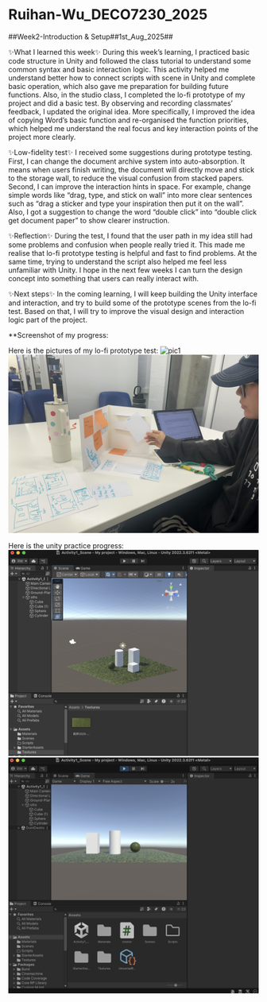 # Ruihan-Wu_DECO7230_2025

##Week2-Introduction & Setup##1st_Aug_2025##

✨What I learned this week✨
During this week’s learning, I practiced basic code structure in Unity and followed the class tutorial to understand some common syntax and basic interaction logic. This activity helped me understand better how to connect scripts with scene in Unity and complete basic operation, which also gave me preparation for building future functions. Also, in the studio class, I completed the lo-fi prototype of my project and did a basic test. By observing and recording classmates’ feedback, I updated the original idea. More specifically, I improved the idea of copying Word’s basic function and re-organised the function priorities, which helped me understand the real focus and key interaction points of the project more clearly.

✨Low-fidelity test✨
I received some suggestions during prototype testing.
First, I can change the document archive system into auto-absorption. It means when users finish writing, the document will directly move and stick to the storage wall, to reduce the visual confusion from stacked papers.
Second, I can improve the interaction hints in space. For example, change simple words like “drag, type, and stick on wall” into more clear sentences such as “drag a sticker and type your inspiration then put it on the wall”.
Also, I got a suggestion to change the word “double click” into “double click get document paper” to show clearer instruction.

✨Reflection✨
During the test, I found that the user path in my idea still had some problems and confusion when people really tried it. This made me realise that lo-fi prototype testing is helpful and fast to find problems. At the same time, trying to understand the script also helped me feel less unfamiliar with Unity. I hope in the next few weeks I can turn the design concept into something that users can really interact with.

✨Next steps✨
In the coming learning, I will keep building the Unity interface and interaction, and try to build some of the prototype scenes from the lo-fi test. Based on that, I will try to improve the visual design and interaction logic part of the project.


**Screenshot of my progress:


Here is the pictures of my lo-fi prototype test:
![pic1](./Images/3.png)
![pic2](./Images/4.png)

Here is the unity practice progress:
![Screenshot 1](./Images/1.png)
![Screenshot 2](./Images/2.png)


